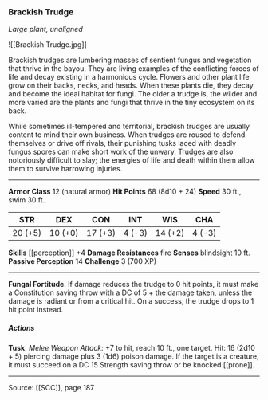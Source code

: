 ### Brackish Trudge
_Large plant, unaligned_

![[Brackish Trudge.jpg]]

Brackish trudges are lumbering masses of sentient fungus and vegetation that thrive in the bayou. They are living examples of the conflicting forces of life and decay existing in a harmonious cycle. Flowers and other plant life grow on their backs, necks, and heads. When these plants die, they decay and become the ideal habitat for fungi. The older a trudge is, the wilder and more varied are the plants and fungi that thrive in the tiny ecosystem on its back.

While sometimes ill-tempered and territorial, brackish trudges are usually content to mind their own business. When trudges are roused to defend themselves or drive off rivals, their punishing tusks laced with deadly fungus spores can make short work of the unwary. Trudges are also notoriously difficult to slay; the energies of life and death within them allow them to survive harrowing injuries.




---

**Armor Class** 12 (natural armor)
**Hit Points** 68 (8d10 + 24)
**Speed** 30 ft., swim 30 ft.

| STR     | DEX     | CON     | INT     | WIS     | CHA     |
|---------|---------|---------|---------|---------|---------|
| 20 (+5) | 10 (+0) | 17 (+3) | 4 (-3) | 14 (+2) | 4 (-3) |

**Skills** [[perception]] +4
**Damage Resistances** fire
**Senses** blindsight 10 ft.
**Passive Perception** 14
**Challenge** 3 (700 XP)

---

**Fungal Fortitude**. If damage reduces the trudge to 0 hit points, it must make a Constitution saving throw with a DC of 5 + the damage taken, unless the damage is radiant or from a critical hit. On a success, the trudge drops to 1 hit point instead.

##### Actions
**Tusk**. _Melee Weapon Attack:_ +7 to hit, reach 10 ft., one target. Hit: 16 (2d10 + 5) piercing damage plus 3 (1d6) poison damage. If the target is a creature, it must succeed on a DC 15 Strength saving throw or be knocked [[prone]].


---

Source: [[SCC]], page 187